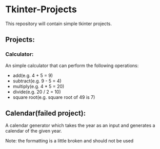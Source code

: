 # Tkinter-Projects
This repository will contain simple tkinter projects.

## Projects:
### Calculator:
An simple calculator that can perform the following operations:
- add(e.g. 4 + 5 = 9)
- subtract(e.g. 9 - 5 = 4)
- multiply(e.g. 4 * 5 = 20)
- divide(e.g. 20 / 2 = 10)
- square root(e.g. square root of 49 is 7)

## Calendar(failed project):
A calendar generator which takes the year as an input and generates a calendar of the given year.

Note: the formatting is a little broken and should not be used